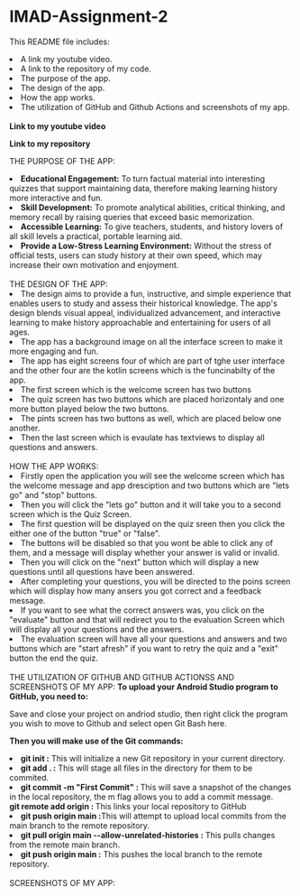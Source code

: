 # IMAD-Assignment-2
This README file includes:
<li> A link my youtube video.</li>
<li>A link to the repository of my code.</li>
<li>The purpose of the app.</li>
<li>The design of the app.</li>
<li>How the app works.</li>
<li>The utilization of GitHub and Github Actions and screenshots of my app.</li>
<br>
<b>Link to my youtube video</b>

<b>Link to my repository</b>

THE PURPOSE OF THE APP:
<li><b>Educational Engagement:</b> To turn factual material into interesting quizzes that support maintaining data, therefore making learning history more interactive and fun.</li>
<li><b>Skill Development:</b> To promote analytical abilities, critical thinking, and memory recall by raising queries that exceed basic memorization.</li>
<li><b>Accessible Learning:</b> To give teachers, students, and history lovers of all skill levels a practical, portable learning aid.</li>
<li><b>Provide a Low-Stress Learning Environment:</b> Without the stress of official tests, users can study history at their own speed, which may increase their own motivation and enjoyment.</li>
<br>
THE DESIGN OF THE APP:
<li>The design aims to provide a fun, instructive, and simple experience that enables users to study and assess their historical knowledge.  The app's design blends visual appeal, individualized advancement, and interactive learning to make history approachable and entertaining for users of all ages.</li>
<li>The app has a background image on all the interface screen to make it more engaging and fun.</li>
<li>The app has eight screens four of which are part of tghe user interface and the other four are the kotlin screens which is the funcinabilty of the app.</li>
<li>The first screen which is the welcome screen has two buttons</li>
<li>The quiz screen has two buttons which are placed horizontaly and one more button played below the two buttons.</li>
<li>The pints screen has two buttons as well, which are placed below one another.</li>
<li>Then the last screen which is evaulate has textviews to display all questions and answers.</li>
<br>
HOW THE APP WORKS:
<li>Firstly open the application you will see the welcome screen which has the welcome message and app dresciption and two buttons which are "lets go" and "stop"  buttons.</li>
<li>Then you will click the "lets go" button and it will take you to a second screen which is the Quiz Screen.</li>
<li>The first question will be displayed on the quiz sreen then you click the either one of the button "true" or "false".</li>
<li>The buttons will be disabled so that you wont be able to click any of them, and a message will display whether your answer is valid or invalid.</li>
<li>Then you will click on the "next" button which will display a new questions until all questions have been answered.</li>
<li>After completing your questions, you will be directed to the poins screen which will display how many ansers you got correct and a feedback message.</li>
<li>If you want to see what the correct answers was, you click on the "evaluate" button and that will redirect you to the evaluation Screen which will display all your questions and the answers.</li>
<li>The evaluation screen will have all your questions and answers and two buttons which are "start afresh" if you want to retry the quiz and a "exit" button the end the quiz.</li>
<br>
THE UTILIZATION OF GITHUB AND GITHUB ACTIONSS AND SCREENSHOTS OF MY APP:
<b>To upload your Android Studio program to GitHub, you need to:</b> 

Save and close your project on andriod studio, then right click the program you wish to move to Github and select open Git Bash here.

<b>Then you will make use of the Git commands:</b> 

<li><b>git init :</b> This will initialize a new Git repository in your current directory.</li>
<li><b>git add . :</b> This will stage all files in the directory for them to be commited.</li>
<li><b>git commit -m "First Commit" : </b>This will save a snapshot of the changes in the local repository, the m flag allows you to add a commit message.</li
<li><b>git remote add origin <repository_link>: </b> This links your local repository to GitHub</li>
<li><b>git push origin main :</b>This will attempt to upload local commits from the main branch to the remote repository.</li>
<li><b>git pull origin main --allow-unrelated-histories :</b> This pulls changes from the remote main branch.</li>
<li><b>git push origin main :</b> This pushes the local branch to the remote repository.</li>
<br>
SCREENSHOTS OF MY APP:
